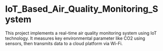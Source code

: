 # IoT_Based_Air_Quality_Monitoring_System
This project implements a real-time air quality monitoring system using IoT technology. It measures key environmental parameter like CO2 using sensors, then transmits data to a cloud platform via Wi-Fi.

